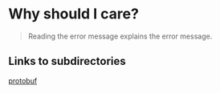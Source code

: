 # Why should I care?

> Reading the error message explains the error message.

## Links to subdirectories

[protobuf](protobuf/README.md)
